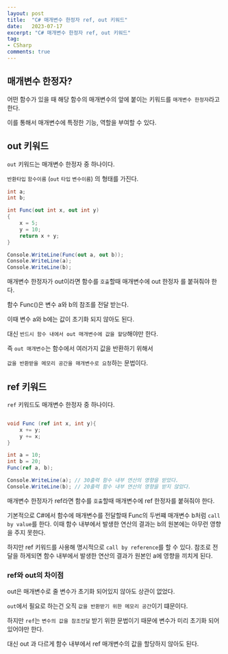 ```yaml
---
layout: post
title:  "C# 매개변수 한정자 ref, out 키워드"
date:   2023-07-17
excerpt: "C# 매개변수 한정자 ref, out 키워드"
tag:
- CSharp
comments: true
---
```



## 매개변수 한정자?

어떤 함수가 있을 때 해당 함수의 매개변수의 앞에 붙이는 키워드를 `매개변수 한정자`라고 한다.

이를 통해서 매개변수에 특정한 기능, 역할을 부여할 수 있다.

## out 키워드

`out` 키워드는 매개변수 한정자 중 하나이다.

`반환타입` `함수이름` (`out` `타입` `변수이름`) 의 형태를 가진다.

```c#
int a;
int b;

int Func(out int x, out int y)
{
    x = 5;
    y = 10;
    return x + y;
}

Console.WriteLine(Func(out a, out b));
Console.WriteLine(a);
Console.WriteLine(b); 
```
매개변수 한정자가 out이라면 함수를 `호출`할때 매개변수에 out 한정자 를 붙혀줘야 한다.

함수 Func()은 변수 a와 b의 참조를 전달 받는다.

이때 변수 a와 b에는 값이 초기화 되지 않아도 된다.

대신 `반드시 함수 내에서 out 매개변수에 값을 할당`해야만 한다.

즉 `out 매개변수`는 함수에서 여러가지 값을 반환하기 위해서

`값을 반환받을 메모리 공간을 매개변수로 요청`하는 문법이다.

## ref 키워드

`ref` 키워드도 매개변수 한정자 중 하나이다.

```c#

void Func (ref int x, int y){
    x += y;
    y += x;
}

int a = 10;
int b = 20;
Func(ref a, b);

Console.WriteLine(a); // 30출력 함수 내부 연산의 영향을 받았다.
Console.WriteLine(b); // 20출력 함수 내부 연산의 영향을 받지 않았다.
```
매개변수 한정자가 ref라면 함수를 `호출`할때 매개변수에 ref 한정자를 붙혀줘야 한다.

기본적으로 C#에서 함수에 매개변수를 전달할때 Func의 두번쨰 매개변수 b처럼 `call by value`를 한다. 이때 함수 내부에서 발생한 연산의 결과는 b의 원본에는 아무런 영향을 주지 못한다.

하지만 ref 키워드를 사용해 명시적으로 `call by reference`를 할 수 있다. 참조로 전달을 하게되면 함수 내부에서 발생한 연산의 결과가 원본인 a에 영향을 끼치게 된다.


### ref와 out의 차이점

out은 매개변수로 줄 변수가 초기화 되어있지 않아도 상관이 없었다.

`out`에서 필요로 하는건 오직 `값을 반환받기 위한 메모리 공간`이기 떄문이다.

하지만 `ref`는 `변수의 값을 참조전달` 받기 위한 문법이기 때문에 변수가 미리 초기화 되어있어야만 한다. 

대신 out 과 다르게 함수 내부에서 ref 매개변수의 값을 할당하지 않아도 된다.

